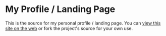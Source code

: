 # My Profile / Landing Page

This is the source for my personal profile / landing page. You can [view this site on the web](http://patrickjtoy.com) or fork the project's source for your own use.
